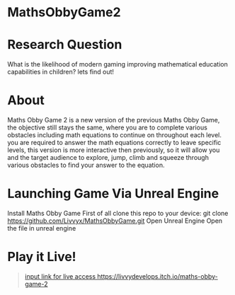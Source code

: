 # MathsObbyGame2

# Research Question
What is the likelihood of modern gaming improving mathematical education capabilities in children? lets find out!

# About

Maths Obby Game 2 is a new version of the previous Maths Obby Game, the objective still stays the same, where you are to complete various obstacles including math equations to continue on throughout each level. 
you are required to answer the math equations correctly to leave specific levels, this version is more interactive then previously, so it will allow you and the target audience to explore, jump, climb 
and squeeze through various obstacles to find your answer to the equation.

# Launching Game Via Unreal Engine

Install Maths Obby Game First of all clone this repo to your device: git clone https://github.com/Livvyx/MathsObbyGame.git
Open Unreal Engine
Open the file in unreal engine

# Play it Live!

> [input link for live access ](https://livvydevelops.itch.io/maths-obby-game-2)https://livvydevelops.itch.io/maths-obby-game-2
